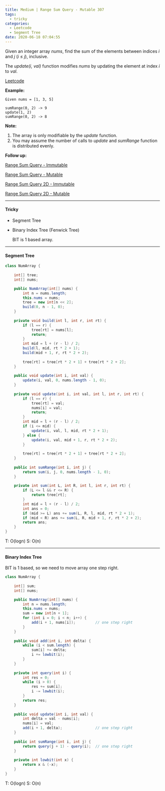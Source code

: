 ```yaml
---
title: Medium | Range Sum Query - Mutable 307
tags:
  - tricky
categories:
  - Leetcode
  - Segment Tree
date: 2020-06-18 07:04:55
---
```


Given an integer array *nums*, find the sum of the elements between indices *i* and *j* (*i* ≤ *j*), inclusive.

The *update(i, val)* function modifies *nums* by updating the element at index *i* to *val*.

[Leetcode](https://leetcode.com/problems/range-sum-query-mutable/)

<!--more-->

**Example:**

```
Given nums = [1, 3, 5]

sumRange(0, 2) -> 9
update(1, 2)
sumRange(0, 2) -> 8
```

**Note:**

1. The array is only modifiable by the *update* function.
2. You may assume the number of calls to *update* and *sumRange* function is distributed evenly.

**Follow up:** 

[Range Sum Query - Immutable](https://aranne.github.io/2020/06/18/Range-sum-query-immutable-303/#more)	

[Range Sum Query - Mutable](https://aranne.github.io/2020/06/18/Range-sum-query-mutable-307/#more)

[Range Sum Query 2D - Immutable](https://aranne.github.io/2020/06/18/Range-sum-query-2D-immutable/#more)

[Range Sum Query 2D - Mutable](https://aranne.github.io/2020/06/18/Range-sum-query-2D-mutable-308/#more)

---

#### Tricky 

* Segment Tree

* Binary Index Tree (Fenwick Tree)

  BIT is 1 based array.

---

#### Segment Tree

```java
class NumArray {
    
    int[] tree;
    int[] nums;

    public NumArray(int[] nums) {
        int n = nums.length;
        this.nums = nums;
        tree = new int[n << 2];
        build(0, n - 1, 0);
    }
    
    private void build(int l, int r, int rt) {
        if (l == r) {
            tree[rt] = nums[l];
            return;
        }
        int mid = l + (r - l) / 2;
        build(l, mid, rt * 2 + 1);
        build(mid + 1, r, rt * 2 + 2);
        
        tree[rt] = tree[rt * 2 + 1] + tree[rt * 2 + 2];
    }
    
    public void update(int i, int val) {
        update(i, val, 0, nums.length - 1, 0);
    }
    
    private void update(int i, int val, int l, int r, int rt) {
        if (l == r) {
            tree[rt] = val;
            nums[i] = val;
            return;
        }
        int mid = l + (r - l) / 2;
        if (i <= mid) {
            update(i, val, l, mid, rt * 2 + 1);
        } else {
            update(i, val, mid + 1, r, rt * 2 + 2);
        }
        
        tree[rt] = tree[rt * 2 + 1] + tree[rt * 2 + 2];
    }
    
    public int sumRange(int i, int j) {
        return sum(i, j, 0, nums.length - 1, 0);
    }
    
    private int sum(int L, int R, int l, int r, int rt) {
        if (L <= l && r <= R) {
            return tree[rt];
        }
        int mid = l + (r - l) / 2;
        int ans = 0;
        if (mid >= L) ans += sum(L, R, l, mid, rt * 2 + 1);
        if (mid < R) ans += sum(L, R, mid + 1, r, rt * 2 + 2);
        return ans;
    }
}
```

T: O(logn)			S: O(n)

---

#### Binary Index Tree 

BIT is 1 based, so we need to move array one step right.

```java
class NumArray {
    
    int[] sum;
    int[] nums;

    public NumArray(int[] nums) {
        int n = nums.length;
        this.nums = nums;
        sum = new int[n + 1];
        for (int i = 0; i < n; i++) {
            add(i + 1, nums[i]);         // one step right
        }
    }
    
    public void add(int i, int delta) {
        while (i < sum.length) {
            sum[i] += delta;
            i += lowbit(i);
        }
    }
    
    private int query(int i) {
        int res = 0;
        while (i > 0) {
            res += sum[i];
            i -= lowbit(i);
        }
        return res;
    }
    
    public void update(int i, int val) {
        int delta = val - nums[i];
        nums[i] = val;
        add(i + 1, delta);               // one step right
    }
    
    public int sumRange(int i, int j) {
        return query(j + 1) - query(i);  // one step right
    }
    
    private int lowbit(int x) {
        return x & (-x);
    }
}
```

T: O(logn)		S: O(n)

